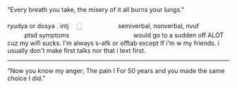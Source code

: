 "Every breath you take, the misery of it all burns your lungs."ㅤㅤㅤㅤ

ryudya or dosya . intj ㅤ𓉸ㅤㅤㅤㅤㅤㅤ
semiverbal, nonverbal, nvufㅤㅤㅤㅤ
ㅤㅤㅤㅤptsd symptomsㅤㅤㅤㅤㅤㅤㅤㅤㅤㅤㅤ
would go to a sudden off ALOT cuz my wifi sucks. I'm always s-afk or offtab except If i'm w my friends.
i usually don't make first talks nor that i text first. 
_____________________________
"Now you know my anger; The pain I For 50 years and you made the same choice I did."
